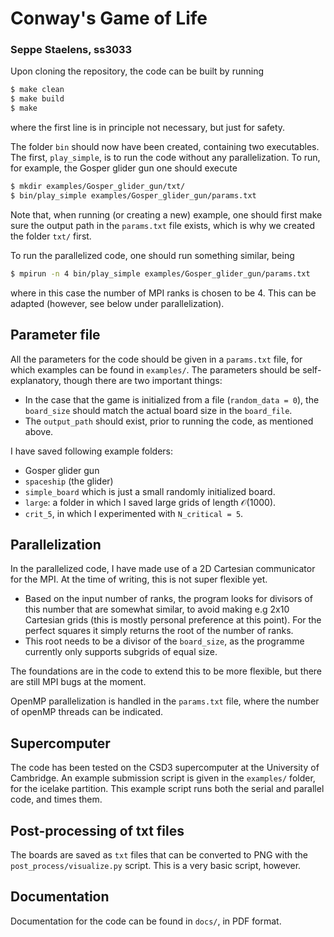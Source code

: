 # Conway's Game of Life
### Seppe Staelens, ss3033

Upon cloning the repository, the code can be built by running

```bash
$ make clean
$ make build
$ make
```
where the first line is in principle not necessary, but just for safety.

The folder `bin` should now have been created, containing two executables. The first, `play_simple`, is to run the code without any parallelization. To run, for example, the Gosper glider gun one should execute
```bash
$ mkdir examples/Gosper_glider_gun/txt/
$ bin/play_simple examples/Gosper_glider_gun/params.txt
```
Note that, when running (or creating a new) example, one should first make sure the output path in the `params.txt` file exists, which is why we created the folder `txt/` first.

To run the parallelized code, one should run something similar, being
```bash
$ mpirun -n 4 bin/play_simple examples/Gosper_glider_gun/params.txt
```
where in this case the number of MPI ranks is chosen to be 4. This can be adapted (however, see below under parallelization).

## Parameter file

All the parameters for the code should be given in a `params.txt` file, for which examples can be found in `examples/`. The parameters should be self-explanatory, though there are two important things:
- In the case that the game is initialized from a file (`random_data = 0`), the `board_size` should match the actual board size in the `board_file`.
- The `output_path` should exist, prior to running the code, as mentioned above.

I have saved following example folders:
- Gosper glider gun
- `spaceship` (the glider)
- `simple_board` which is just a small randomly initialized board.
- `large`: a folder in which I saved large grids of length $\mathcal{O}(1000)$.
- `crit_5`, in which I experimented with `N_critical = 5`.
## Parallelization

In the parallelized code, I have made use of a 2D Cartesian communicator for the MPI. At the time of writing, this is not super flexible yet.
- Based on the input number of ranks, the program looks for divisors of this number that are somewhat similar, to avoid making e.g 2x10 Cartesian grids (this is mostly personal preference at this point). For the perfect squares it simply returns the root of the number of ranks.
- This root needs to be a divisor of the `board_size`, as the programme currently only supports subgrids of equal size.

The foundations are in the code to extend this to be more flexible, but there are still MPI bugs at the moment.

OpenMP parallelization is handled in the `params.txt` file, where the number of openMP threads can be indicated.

## Supercomputer

The code has been tested on the CSD3 supercomputer at the University of Cambridge. An example submission script is given in the `examples/` folder, for the icelake partition. This example script runs both the serial and parallel code, and times them.

## Post-processing of txt files

The boards are saved as `txt` files that can be converted to PNG with the `post_process/visualize.py` script. This is a very basic script, however.

## Documentation

Documentation for the code can be found in `docs/`, in PDF format.
